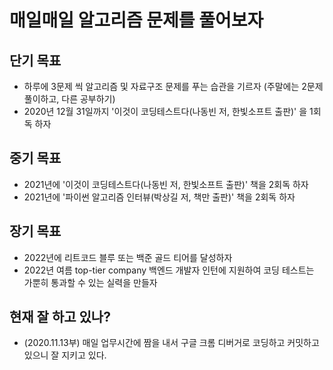 # 매일매일 알고리즘 문제를 풀어보자
## 단기 목표
- 하루에 3문제 씩 알고리즘 및 자료구조 문제를 푸는 습관을 기르자 (주말에는 2문제 풀이하고, 다른 공부하기)
- 2020년 12월 31일까지 '이것이 코딩테스트다(나동빈 저, 한빛소프트 출판)' 을 1회독 하자
## 중기 목표
- 2021년에 '이것이 코딩테스트다(나동빈 저, 한빛소프트 출판)' 책을 2회독 하자
- 2021년에 '파이썬 알고리즘 인터뷰(박상길 저, 책만 출판)' 책을 2회독 하자
## 장기 목표
- 2022년에 리트코드 블루 또는 백준 골드 티어를 달성하자
- 2022년 여름 top-tier company 백엔드 개발자 인턴에 지원하여 코딩 테스트는 가뿐히 통과할 수 있는 실력을 만들자

## 현재 잘 하고 있나?
- (2020.11.13부) 매일 업무시간에 짬을 내서 구글 크롬 디버거로 코딩하고 커밋하고 있으니 잘 지키고 있다.
